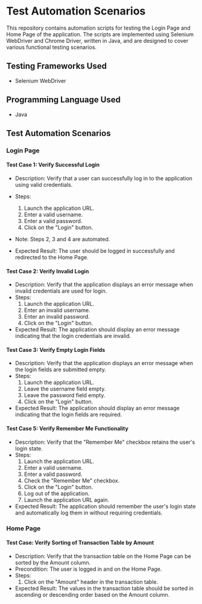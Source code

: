# Test Automation Scenarios

This repository contains automation scripts for testing the Login Page and Home Page of the application. The scripts are implemented using Selenium WebDriver and Chrome Driver, written in Java, and are designed to cover various functional testing scenarios.

## Testing Frameworks Used

- Selenium WebDriver

## Programming Language Used

- Java


## Test Automation Scenarios

### Login Page

#### Test Case 1: Verify Successful Login
- Description: Verify that a user can successfully log in to the application using valid credentials.
- Steps:
  1. Launch the application URL.
  2. Enter a valid username.
  3. Enter a valid password.
  4. Click on the "Login" button.

- Note: Steps 2, 3 and 4 are automated.
- Expected Result: The user should be logged in successfully and redirected to the Home Page.

#### Test Case 2: Verify Invalid Login
- Description: Verify that the application displays an error message when invalid credentials are used for login.
- Steps:
  1. Launch the application URL.
  2. Enter an invalid username.
  3. Enter an invalid password.
  4. Click on the "Login" button.
- Expected Result: The application should display an error message indicating that the login credentials are invalid.

#### Test Case 3: Verify Empty Login Fields
- Description: Verify that the application displays an error message when the login fields are submitted empty.
- Steps:
  1. Launch the application URL.
  2. Leave the username field empty.
  3. Leave the password field empty.
  4. Click on the "Login" button.
- Expected Result: The application should display an error message indicating that the login fields are required.

#### Test Case 5: Verify Remember Me Functionality
- Description: Verify that the "Remember Me" checkbox retains the user's login state.
- Steps:
  1. Launch the application URL.
  2. Enter a valid username.
  3. Enter a valid password.
  4. Check the "Remember Me" checkbox.
  5. Click on the "Login" button.
  6. Log out of the application.
  7. Launch the application URL again.
- Expected Result: The application should remember the user's login state and automatically log them in without requiring credentials.

### Home Page

#### Test Case: Verify Sorting of Transaction Table by Amount
- Description: Verify that the transaction table on the Home Page can be sorted by the Amount column.
- Precondition: The user is logged in and on the Home Page.
- Steps:
  1. Click on the "Amount" header in the transaction table.
- Expected Result: The values in the transaction table should be sorted in ascending or descending order based on the Amount column.

